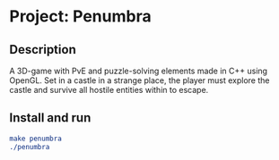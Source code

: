 # Project: Penumbra

## Description
A 3D-game with PvE and puzzle-solving elements made in C++ using OpenGL. Set in a castle in a strange place, the player must explore the castle and survive all hostile entities within to escape.

## Install and run

```cmake
make penumbra
./penumbra
```


